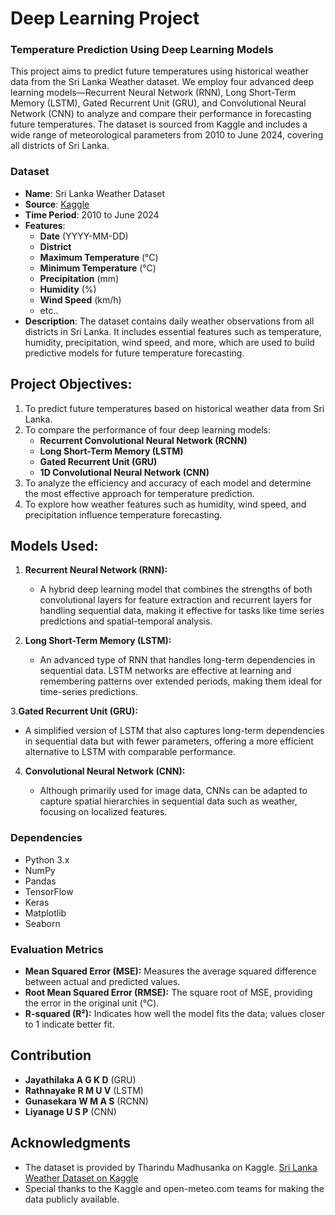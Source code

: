 # Deep Learning Project 
### Temperature Prediction Using Deep Learning Models

This project aims to predict future temperatures using historical weather data from the Sri Lanka Weather dataset.  We employ four advanced deep learning models—Recurrent Neural Network (RNN), Long Short-Term Memory (LSTM), Gated Recurrent Unit (GRU), and Convolutional Neural Network (CNN) to analyze and compare their performance in forecasting future temperatures. The dataset is sourced from Kaggle and includes a wide range of meteorological parameters from 2010 to June 2024, covering all districts of Sri Lanka.

### Dataset

- **Name**: Sri Lanka Weather Dataset
- **Source**: [Kaggle](https://www.kaggle.com/datasets/tharindumadhusanka9/sri-lanka-weather-data-for-all-districts)
- **Time Period**: 2010 to June 2024
- **Features**:
  - **Date** (YYYY-MM-DD)
  - **District**
  - **Maximum Temperature** (°C)
  - **Minimum Temperature** (°C)
  - **Precipitation** (mm)
  - **Humidity** (%)
  - **Wind Speed** (km/h)
  - etc.. 
- **Description**: The dataset contains daily weather observations from all districts in Sri Lanka. It includes essential features such as temperature, humidity, precipitation, wind speed, and more, which are used to build predictive models for future temperature forecasting.

## Project Objectives:
1. To predict future temperatures based on historical weather data from Sri Lanka.
2. To compare the performance of four deep learning models:
   - **Recurrent Convolutional Neural Network (RCNN)**
   - **Long Short-Term Memory (LSTM)**
   - **Gated Recurrent Unit (GRU)**
   - **1D Convolutional Neural Network (CNN)**
3. To analyze the efficiency and accuracy of each model and determine the most effective approach for temperature prediction.
4. To explore how weather features such as humidity, wind speed, and precipitation influence temperature forecasting.

## Models Used:

1. **Recurrent Neural Network (RNN):**

   - A hybrid deep learning model that combines the strengths of both convolutional layers for feature extraction and recurrent layers for handling sequential data, making it effective for tasks like time series predictions and spatial-temporal analysis.

2. **Long Short-Term Memory (LSTM):**

   - An advanced type of RNN that handles long-term dependencies in sequential data. LSTM networks are effective at learning and remembering patterns over extended periods, making them ideal for time-series predictions.

3.**Gated Recurrent Unit (GRU):**

  - A simplified version of LSTM that also captures long-term dependencies in sequential data but with fewer parameters, offering a more efficient alternative to LSTM with comparable performance.

4. **Convolutional Neural Network (CNN):**

   - Although primarily used for image data, CNNs can be adapted to capture spatial hierarchies in sequential data such as weather, focusing on localized features.



### Dependencies
- Python 3.x
- NumPy
- Pandas
- TensorFlow 
- Keras
- Matplotlib
- Seaborn

### Evaluation Metrics
- **Mean Squared Error (MSE):** Measures the average squared difference between actual and predicted values.
- **Root Mean Squared Error (RMSE):** The square root of MSE, providing the error in the original unit (°C).
- **R-squared (R²):** Indicates how well the model fits the data; values closer to 1 indicate better fit.


## Contribution
- **Jayathilaka A G K D** (GRU)
- **Rathnayake R M U V** (LSTM)
- **Gunasekara W M A S** (RCNN)
- **Liyanage U S P** (CNN)


## Acknowledgments
- The dataset is provided by Tharindu Madhusanka on Kaggle.
[Sri Lanka Weather Dataset on Kaggle](https://www.kaggle.com/datasets/tharindumadhusanka9/sri-lanka-weather-data-for-all-districts)
- Special thanks to the Kaggle and open-meteo.com teams for making the data publicly available.
